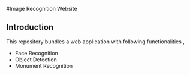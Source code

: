 #Image Recognition Website

## Introduction 
 
This repository bundles a web application with following functionalities ,
- Face Recognition 
- Object Detection
- Monument Recognition





